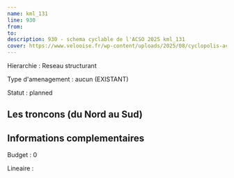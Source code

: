 ```yaml
---
name: kml_131 
line: 930
from: 
to:  
description: 930 - schema cyclable de l'ACSO 2025 kml_131 
cover: https://www.velooise.fr/wp-content/uploads/2025/08/cyclopolis-acso-930.jpg
---
```

Hierarchie : Reseau structurant

Type d'amenagement : aucun (EXISTANT)

Statut : planned

## Les troncons (du Nord au Sud)

## Informations complementaires

Budget  : 0 

Lineaire :

